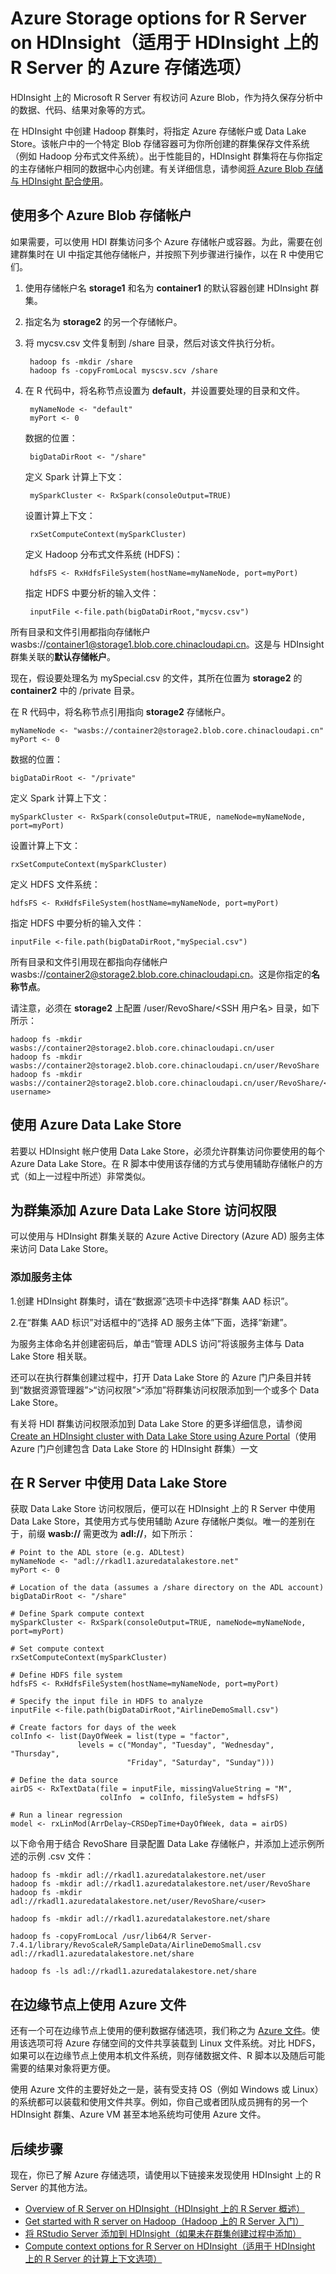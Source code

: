 <!-- not suitable for Mooncake -->

<properties
    pageTitle="适用于 HDInsight 上的 R Server 的 Azure 存储选项 | Azure"
    description="了解用户可用于 HDInsight 上的 R Server 的不同存储选项"
    services="HDInsight"
    documentationcenter=""
    author="jeffstokes72"
    manager="jhubbard"
    editor="cgronlun" />
<tags 
    ms.assetid="1cf30096-d3ca-45ea-b526-aa3954402f66"
    ms.service="HDInsight"
    ms.devlang="R"
    ms.topic="article"
    ms.tgt_pltfrm="na"
    ms.workload="data-services"
    ms.date="11/21/2016"
    wacn.date="02/06/2017"
    ms.author="jeffstok" />

# Azure Storage options for R Server on HDInsight（适用于 HDInsight 上的 R Server 的 Azure 存储选项）
HDInsight 上的 Microsoft R Server 有权访问 Azure Blob，作为持久保存分析中的数据、代码、结果对象等的方式。

在 HDInsight 中创建 Hadoop 群集时，将指定 Azure 存储帐户或 Data Lake Store。该帐户中的一个特定 Blob 存储容器可为你所创建的群集保存文件系统（例如 Hadoop 分布式文件系统）。出于性能目的，HDInsight 群集将在与你指定的主存储帐户相同的数据中心内创建。有关详细信息，请参阅[将 Azure Blob 存储与 HDInsight 配合使用](/documentation/articles/hdinsight-hadoop-use-blob-storage/ "将 Azure Blob 存储与 HDInsight 配合使用")。

## 使用多个 Azure Blob 存储帐户
如果需要，可以使用 HDI 群集访问多个 Azure 存储帐户或容器。为此，需要在创建群集时在 UI 中指定其他存储帐户，并按照下列步骤进行操作，以在 R 中使用它们。

1. 使用存储帐户名 **storage1** 和名为 **container1** 的默认容器创建 HDInsight 群集。
2. 指定名为 **storage2** 的另一个存储帐户。
3. 将 mycsv.csv 文件复制到 /share 目录，然后对该文件执行分析。

        hadoop fs -mkdir /share
        hadoop fs -copyFromLocal myscsv.scv /share  

4. 在 R 代码中，将名称节点设置为 **default**，并设置要处理的目录和文件。

        myNameNode <- "default"
        myPort <- 0

    数据的位置：

        bigDataDirRoot <- "/share"  

    定义 Spark 计算上下文：

        mySparkCluster <- RxSpark(consoleOutput=TRUE)

    设置计算上下文：

        rxSetComputeContext(mySparkCluster)

    定义 Hadoop 分布式文件系统 (HDFS)：

        hdfsFS <- RxHdfsFileSystem(hostName=myNameNode, port=myPort)

    指定 HDFS 中要分析的输入文件：

        inputFile <-file.path(bigDataDirRoot,"mycsv.csv")

所有目录和文件引用都指向存储帐户 wasbs://container1@storage1.blob.core.chinacloudapi.cn。这是与 HDInsight 群集关联的**默认存储帐户**。

现在，假设要处理名为 mySpecial.csv 的文件，其所在位置为 **storage2** 的 **container2** 中的 /private 目录。

在 R 代码中，将名称节点引用指向 **storage2** 存储帐户。

````
myNameNode <- "wasbs://container2@storage2.blob.core.chinacloudapi.cn"
myPort <- 0
````

数据的位置：

````
bigDataDirRoot <- "/private"
````

定义 Spark 计算上下文：

````
mySparkCluster <- RxSpark(consoleOutput=TRUE, nameNode=myNameNode, port=myPort)
````

设置计算上下文：

````
rxSetComputeContext(mySparkCluster)
````

定义 HDFS 文件系统：

````
hdfsFS <- RxHdfsFileSystem(hostName=myNameNode, port=myPort)
````

指定 HDFS 中要分析的输入文件：

````
inputFile <-file.path(bigDataDirRoot,"mySpecial.csv")
````

所有目录和文件引用现在都指向存储帐户 wasbs://container2@storage2.blob.core.chinacloudapi.cn。这是你指定的**名称节点**。

请注意，必须在 **storage2** 上配置 /user/RevoShare/<SSH 用户名> 目录，如下所示：

````
hadoop fs -mkdir wasbs://container2@storage2.blob.core.chinacloudapi.cn/user
hadoop fs -mkdir wasbs://container2@storage2.blob.core.chinacloudapi.cn/user/RevoShare
hadoop fs -mkdir wasbs://container2@storage2.blob.core.chinacloudapi.cn/user/RevoShare/<RDP username>
````

## 使用 Azure Data Lake Store
若要以 HDInsight 帐户使用 Data Lake Store，必须允许群集访问你要使用的每个 Azure Data Lake Store。在 R 脚本中使用该存储的方式与使用辅助存储帐户的方式（如上一过程中所述）非常类似。

## 为群集添加 Azure Data Lake Store 访问权限
可以使用与 HDInsight 群集关联的 Azure Active Directory (Azure AD) 服务主体来访问 Data Lake Store。

### 添加服务主体
1\.创建 HDInsight 群集时，请在“数据源”选项卡中选择“群集 AAD 标识”。

2\.在“群集 AAD 标识”对话框中的“选择 AD 服务主体”下面，选择“新建”。

为服务主体命名并创建密码后，单击“管理 ADLS 访问”将该服务主体与 Data Lake Store 相关联。

还可以在执行群集创建过程中，打开 Data Lake Store 的 Azure 门户条目并转到“数据资源管理器”>“访问权限”>“添加”将群集访问权限添加到一个或多个 Data Lake Store。

有关将 HDI 群集访问权限添加到 Data Lake Store 的更多详细信息，请参阅 [Create an HDInsight cluster with Data Lake Store using Azure Portal](https://docs.microsoft.com/azure/data-lake-store/data-lake-store-hdinsight-hadoop-use-portal#create-an-hdinsight-cluster-with-access-to-azure-data-lake-store)（使用 Azure 门户创建包含 Data Lake Store 的 HDInsight 群集）一文

## 在 R Server 中使用 Data Lake Store
获取 Data Lake Store 访问权限后，便可以在 HDInsight 上的 R Server 中使用 Data Lake Store，其使用方式与使用辅助 Azure 存储帐户类似。唯一的差别在于，前缀 **wasb://** 需更改为 **adl://**，如下所示：

````
# Point to the ADL store (e.g. ADLtest)
myNameNode <- "adl://rkadl1.azuredatalakestore.net"
myPort <- 0

# Location of the data (assumes a /share directory on the ADL account)
bigDataDirRoot <- "/share"  

# Define Spark compute context
mySparkCluster <- RxSpark(consoleOutput=TRUE, nameNode=myNameNode, port=myPort)

# Set compute context
rxSetComputeContext(mySparkCluster)

# Define HDFS file system
hdfsFS <- RxHdfsFileSystem(hostName=myNameNode, port=myPort)

# Specify the input file in HDFS to analyze
inputFile <-file.path(bigDataDirRoot,"AirlineDemoSmall.csv")

# Create factors for days of the week
colInfo <- list(DayOfWeek = list(type = "factor",
               levels = c("Monday", "Tuesday", "Wednesday", "Thursday",
                          "Friday", "Saturday", "Sunday")))

# Define the data source
airDS <- RxTextData(file = inputFile, missingValueString = "M",
                    colInfo  = colInfo, fileSystem = hdfsFS)

# Run a linear regression
model <- rxLinMod(ArrDelay~CRSDepTime+DayOfWeek, data = airDS)
````

以下命令用于结合 RevoShare 目录配置 Data Lake 存储帐户，并添加上述示例所述的示例 .csv 文件：

````
hadoop fs -mkdir adl://rkadl1.azuredatalakestore.net/user
hadoop fs -mkdir adl://rkadl1.azuredatalakestore.net/user/RevoShare
hadoop fs -mkdir adl://rkadl1.azuredatalakestore.net/user/RevoShare/<user>

hadoop fs -mkdir adl://rkadl1.azuredatalakestore.net/share

hadoop fs -copyFromLocal /usr/lib64/R Server-7.4.1/library/RevoScaleR/SampleData/AirlineDemoSmall.csv adl://rkadl1.azuredatalakestore.net/share

hadoop fs -ls adl://rkadl1.azuredatalakestore.net/share
````

## 在边缘节点上使用 Azure 文件
还有一个可在边缘节点上使用的便利数据存储选项，我们称之为 [Azure 文件](/documentation/articles/storage-how-to-use-files-linux/ "Azure 文件")。使用该选项可将 Azure 存储空间的文件共享装载到 Linux 文件系统。对比 HDFS，如果可以在边缘节点上使用本机文件系统，则存储数据文件、R 脚本以及随后可能需要的结果对象将更方便。

使用 Azure 文件的主要好处之一是，装有受支持 OS（例如 Windows 或 Linux）的系统都可以装载和使用文件共享。例如，你自己或者团队成员拥有的另一个 HDInsight 群集、Azure VM 甚至本地系统均可使用 Azure 文件。

## 后续步骤
现在，你已了解 Azure 存储选项，请使用以下链接来发现使用 HDInsight 上的 R Server 的其他方法。

* [Overview of R Server on HDInsight（HDInsight 上的 R Server 概述）](/documentation/articles/hdinsight-hadoop-r-server-overview/)
* [Get started with R server on Hadoop（Hadoop 上的 R Server 入门）](/documentation/articles/hdinsight-hadoop-r-server-get-started/)
* [将 RStudio Server 添加到 HDInsight（如果未在群集创建过程中添加）](/documentation/articles/hdinsight-hadoop-r-server-install-r-studio/)
* [Compute context options for R Server on HDInsight（适用于 HDInsight 上的 R Server 的计算上下文选项）](/documentation/articles/hdinsight-hadoop-r-server-compute-contexts/)

<!---HONumber=Mooncake_1205_2016-->